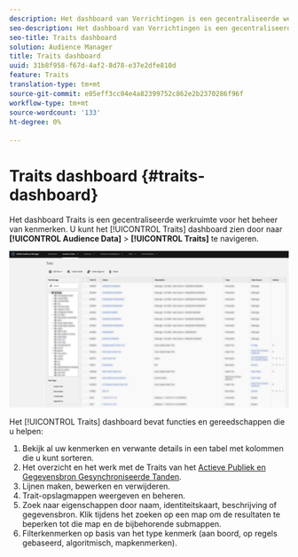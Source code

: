 ```yaml
---
description: Het dashboard van Verrichtingen is een gecentraliseerde werkruimte voor het beheren van eigenschappen.
seo-description: Het dashboard van Verrichtingen is een gecentraliseerde werkruimte voor het beheren van eigenschappen.
seo-title: Traits dashboard
solution: Audience Manager
title: Traits dashboard
uuid: 31b8f958-f67d-4af2-8d78-e37e2dfe810d
feature: Traits
translation-type: tm+mt
source-git-commit: e05eff3cc04e4a82399752c862e2b2370286f96f
workflow-type: tm+mt
source-wordcount: '133'
ht-degree: 0%

---
```



# Traits dashboard {#traits-dashboard}

Het dashboard [](https://bank.demdex.com/portal/Traits/Traits.ddx#show/list) Traits is een gecentraliseerde werkruimte voor het beheer van kenmerken. U kunt het [!UICONTROL Traits] dashboard zien door naar **[!UICONTROL Audience Data]** > **[!UICONTROL Traits]** te navigeren.

![](assets/traits-dashboard.png)

<!-- c_tb_dashboard.xml -->

Het [!UICONTROL Traits] dashboard bevat functies en gereedschappen die u helpen:

1. Bekijk al uw kenmerken en verwante details in een tabel met kolommen die u kunt sorteren.
2. Het overzicht en het werk met de Traits van het [Actieve Publiek en Gegevensbron Gesynchroniseerde Tanden](../../features/traits/client-activity-synced-audience-traits.md).
3. Lijnen maken, bewerken en verwijderen.
4. Trait-opslagmappen weergeven en beheren.
5. Zoek naar eigenschappen door naam, identiteitskaart, beschrijving of gegevensbron. Klik tijdens het zoeken op een map om de resultaten te beperken tot die map en de bijbehorende submappen.
6. Filterkenmerken op basis van het type kenmerk (aan boord, op regels gebaseerd, algoritmisch, mapkenmerken).